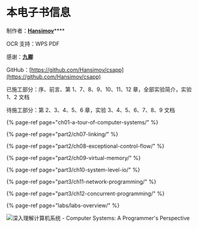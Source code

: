 # 本电子书信息

制作者：[**Hansimov**](https://github.com/Hansimov)\*\*\*\*

OCR 支持：WPS PDF

感谢：[**九卿**](https://github.com/taseikyo)

GitHub：[https://github.com/Hansimov/csapp](https://github.com/Hansimov/csapp)

已施工部分：序、前言、第 1、7、8、9、10、11、12 章，全部实验简介，实验 1、2 文档

待施工部分：第 2、3、4、5、6 章，实验 3、4、5、6、7、8、9 文档

{% page-ref page="ch01-a-tour-of-computer-systems/" %}

{% page-ref page="part2/ch07-linking/" %}

{% page-ref page="part2/ch08-exceptional-control-flow/" %}

{% page-ref page="part2/ch09-virtual-memory/" %}

{% page-ref page="part3/ch10-system-level-io/" %}

{% page-ref page="part3/ch11-network-programming/" %}

{% page-ref page="part3/ch12-concurrent-programming/" %}

{% page-ref page="labs/labs-overview/" %}



![&#x6DF1;&#x5165;&#x7406;&#x89E3;&#x8BA1;&#x7B97;&#x673A;&#x7CFB;&#x7EDF; - Computer Systems: A Programmer&apos;s Perspective](.gitbook/assets/shen-ru-li-jie-ji-suan-ji-xi-tong-yuan-shu-di-3-ban-.pdf..2020092219095231900.png)

